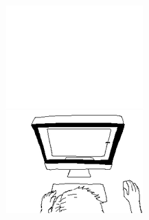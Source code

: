![Outline of a person resizing screen a hundred times.](https://github.com/chrispuska/chrispuska/blob/master/respi-dark.gif?raw=true#gh-dark-mode-only)
![Outline of a person resizing screen a hundred times.](https://github.com/chrispuska/chrispuska/blob/master/respi-light.gif?raw=true#gh-light-mode-only)
